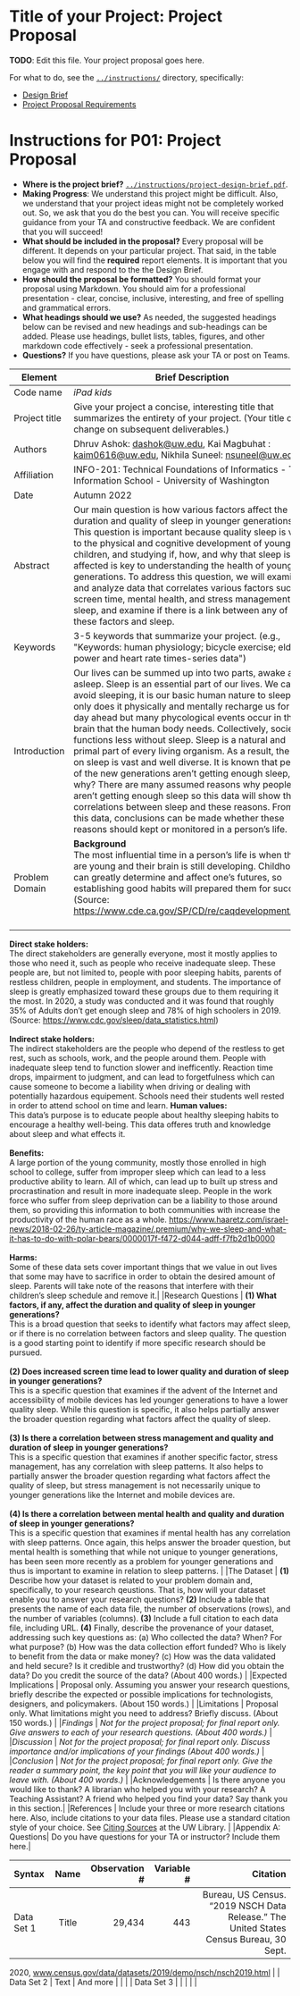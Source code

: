 # Title of your Project: Project Proposal 

**TODO**: Edit this file. Your project proposal goes here.

For what to do, see the [`../instructions/`](../instructions/) directory, specifically: 

* [Design Brief](../instructions/project-design-brief.pdf)
* [Project Proposal Requirements](../instructions/p01-proposal-requirements.md)

# Instructions for P01: Project Proposal 

* **Where is the project brief?**  [`../instructions/project-design-brief.pdf`](../instructions/project-design-brief.pdf).
* **Making Progress**: We understand this project might be difficult. Also, we understand that your project ideas might not be completely worked out. So, we ask that you do the best you can. You will receive specific guidance from your TA and constructive feedback. We are confident that you will succeed! 
* **What should be included in the proposal?** Every proposal will be different. It depends on your particular project.  That said, in the table below you will find the **required** report elements.  It is important that you engage with and respond to the the Design Brief. 
* **How should the proposal be formatted?** You should format your proposal using Markdown. You should aim for a professional presentation - clear, concise, inclusive, interesting, and free of spelling and grammatical errors. 
* **What headings should we use?** As needed, the suggested headings below can be revised and new headings and sub-headings can be added. Please use headings, bullet lists, tables, figures, and other markdown code effectively - seek a professional presentation. 
* **Questions?** If you have questions, please ask your TA or post on Teams.

|Element | Brief Description|
|---------------| --------------
|Code name | _iPad kids_
|Project title| Give your project a concise, interesting title that summarizes the entirety of your project. (Your title can change on subsequent deliverables.) | The Effects on Kids Sleep 
|Authors | Dhruv Ashok: dashok@uw.edu, Kai Magbuhat : kaim0616@uw.edu, Nikhila Suneel: nsuneel@uw.edu|
|Affiliation |  INFO-201: Technical Foundations of Informatics - The Information School - University of Washington |
|Date | Autumn 2022|
|Abstract | Our main question is how various factors affect the duration and quality of sleep in younger generations. This question is important because quality sleep is vital to the physical and cognitive development of young children, and studying if, how, and why that sleep is affected is key to understanding the health of younger generations. To address this question, we will examine and analyze data that correlates various factors such as screen time, mental health, and stress management to sleep, and examine if there is a link between any of these factors and sleep. |
|Keywords | 3-5 keywords that summarize your project.  (e.g., "Keywords: human physiology; bicycle exercise; elderly; power and heart rate times-series data") |
|Introduction | Our lives can be summed up into two parts, awake and asleep. Sleep is an essential part of our lives. We can’t avoid sleeping, it is our basic human nature to sleep. Not only does it physically and mentally recharge us for the day ahead but many phycological events occur in the brain that the human body needs. Collectively, society functions less without sleep. Sleep is a natural and primal part of every living organism. As a result, the data on sleep is vast and well diverse. It is known that people of the new generations aren’t getting enough sleep, but why? There are many assumed reasons why people aren’t getting enough sleep so this data will show the correlations between sleep and these reasons. From this data, conclusions can be made whether these reasons should kept or monitored in a person’s life. |
|Problem Domain | **Background** <br> The most influential time in a person’s life is when they are young and their brain is still developing. Childhood can greatly determine and affect one’s futures, so establishing good habits will prepared them for success. (Source: https://www.cde.ca.gov/SP/CD/re/caqdevelopment.asp) <br><br>
**Direct stake holders:** <br> The direct stakeholders are generally everyone, most it mostly applies to those who need it, such as people who receive inadequate sleep. These people are, but not limited to, people with poor sleeping habits, parents of restless children, people in employment, and students. The importance of sleep is greatly emphasized toward these groups due to them requiring it the most. In 2020, a study was conducted and it was found that roughly 35% of Adults don’t get enough sleep and 78% of high schoolers in 2019. (Source: https://www.cdc.gov/sleep/data_statistics.html) <br><br> **Indirect stake holders:** <br>
The indirect stakeholders are the people who depend of the restless to get rest, such as schools, work, and the people around them. People with inadequate sleep tend to function slower and inefficently. Reaction time drops, impairment to judgment, and can lead to forgetfulness which can cause someone to become a liability when driving or dealing with potentially hazardous equipement. Schools need their students well rested in order to attend school on time and learn. 
**Human values:** <br>This data’s purpose is to educate people about healthy sleeping habits to encourage a healthy well-being. This data offeres truth and knowledge about sleep and what effects it. <br><br> **Benefits:** <br> A large portion of the young community, mostly those enrolled in high school to college, suffer from improper sleep which can lead to a less productive ability to learn. All of which, can lead up to built up stress and procrastination and result in more inadequate sleep. People in the work force who suffer from sleep deprivation can be a liability to those around them, so providing this information to both communities with increase the productivity of the human race as a whole. 
https://www.haaretz.com/israel-news/2018-02-26/ty-article-magazine/.premium/why-we-sleep-and-what-it-has-to-do-with-polar-bears/0000017f-f472-d044-adff-f7fb2d1b0000 <br><br>**Harms:** <br>
Some of these data sets cover important things that we value in out lives that some may have to sacrifice in order to obtain the desired amount of sleep. Parents will take note of the reasons that interfere with their children’s sleep schedule and remove it.|
|Research Questions | **(1) What factors, if any, affect the duration and quality of sleep in younger generations?** <br> This is a broad question that seeks to identify what factors may affect sleep, or if there is no correlation between factors and sleep quality. The question is a good starting point to identify if more specific research should be pursued. <br><br> **(2) Does increased screen time lead to lower quality and duration of sleep in younger generations?**<br> This is a specific question that examines if the advent of the Internet and accessibility of mobile devices has led younger generations to have a lower quality sleep. While this question is specific, it also helps partially answer the broader question regarding what factors affect the quality of sleep. <br><br> **(3) Is there a correlation between stress management and quality and duration of sleep in younger generations?** <br> This is a specific question that examines if another specific factor, stress management, has any correlation with sleep patterns. It also helps to partially answer the broader question regarding what factors affect the quality of sleep, but stress management is not necessarily unique to younger generations like the Internet and mobile devices are. <br><br> **(4) Is there a correlation between mental health and quality and duration of sleep in younger generations?** <br> This is a specific question that examines if mental health has any correlation with sleep patterns. Once again, this helps answer the broader question, but mental health is something that while not unique to younger generations, has been seen more recently as a problem for younger generations and thus is important to examine in relation to sleep patterns. |
|The Dataset | **(1)** Describe how your dataset is related to your problem domain and, specifically, to your research qeustions. That is, how will your dataset enable you to answer your research questions? **(2)** Include a table that presents the name of each data file, the number of observations (rows), and the number of variables (columns). **(3)** Include a full citation to each data file, including URL. **(4)** Finally, describe the provenance of your dataset, addressing such key questions as: (a) Who collected the data? When? For what purpose? (b) How was the data collection effort funded? Who is likely to benefit from the data or make money? (c) How was the data validated and held secure?  Is it credible and trustworthy? (d) How did you obtain the data? Do you credit the source of the data? (About 400 words.) |
|Expected Implications | Proposal only. Assuming you answer your research questions, briefly describe the expected or possible implications for technologists, designers, and policymakers. (About 150 words.) |
|Limitations | Proposal only. What limitations might you need to address? Briefly discuss. (About 150 words.) |
|_Findings_ | _Not for the project proposal; for final report only. Give answers to each of your research questions. (About 400 words.)_ |
|_Discussion_ | _Not for the project proposal; for final report only. Discuss importance and/or implications of your findings  (About 400 words.)_ |
|_Conclusion_ | _Not for the project proposal; for final report only. Give the reader a summary point, the key point that you will like your audience to leave with. (About 400 words.)_ |
|Acknowledgements | Is there anyone you would like to thank? A librarian who helped you with your research? A Teaching Assistant? A friend who helped you find your data? Say thank you in this section.|
|References | Include your three or more research citations here. Also, include citations to your data files. Please use a standard citation style of your choice.  See [Citing Sources](https://guides.lib.uw.edu/research/citations) at the UW Library. |
|Appendix A: Questions| Do you have questions for your TA or instructor?  Include them here.|


| Syntax      | Name        | Observation # | Variable # | Citation |
| :---        |    :----:   |          ---: |      ---:  |   ---:   | 
| Data Set 1  | Title       | 29,434        |   443      |   Bureau, US Census. “2019 NSCH Data Release.” The United States Census Bureau, 30 Sept.  

2020, www.census.gov/data/datasets/2019/demo/nsch/nsch2019.html     |
| Data Set 2  | Text        | And more      |            |          |
| Data Set 3  |             |               |            |          |
